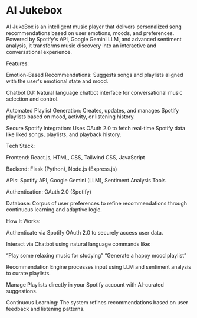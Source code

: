 # AI Jukebox

AI JukeBox is an intelligent music player that delivers personalized song recommendations based on user emotions, moods, and preferences. Powered by Spotify's API, Google Gemini LLM, and advanced sentiment analysis, it transforms music discovery into an interactive and conversational experience.

Features:

Emotion-Based Recommendations: Suggests songs and playlists aligned with the user's emotional state and mood.

Chatbot DJ: Natural language chatbot interface for conversational music selection and control.

Automated Playlist Generation: Creates, updates, and manages Spotify playlists based on mood, activity, or listening history.

Secure Spotify Integration: Uses OAuth 2.0 to fetch real-time Spotify data like liked songs, playlists, and playback history.

Tech Stack:

Frontend: React.js, HTML, CSS, Tailwind CSS, JavaScript

Backend: Flask (Python), Node.js (Express.js)

APIs: Spotify API, Google Gemini (LLM), Sentiment Analysis Tools

Authentication: OAuth 2.0 (Spotify)

Database: Corpus of user preferences to refine recommendations through continuous learning and adaptive logic.

How It Works:

Authenticate via Spotify OAuth 2.0 to securely access user data.

Interact via Chatbot using natural language commands like:

“Play some relaxing music for studying”
“Generate a happy mood playlist”

Recommendation Engine processes input using LLM and sentiment analysis to curate playlists.

Manage Playlists directly in your Spotify account with AI-curated suggestions.

Continuous Learning: The system refines recommendations based on user feedback and listening patterns.
